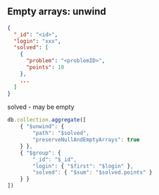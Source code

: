 ## Empty arrays: unwind

```json
{
  "_id": "<id>",
  "login": "xxx",
  "solved": [
    {
      "problem": "<problemID>",
      "points": 10
    },
    ...
  ]
}
```

solved - may be empty


```JavaScript
db.collection.aggregate([
    { "$unwind": {
        "path": "$solved",
        "preserveNullAndEmptyArrays": true
    } },
    { "$group": {
        "_id": "$_id",
        "login": { "$first": "$login" },
        "solved": { "$sum": "$solved.points" }
    } }
])
```